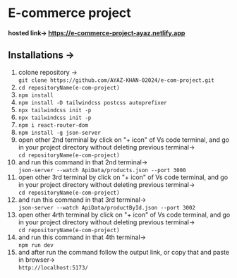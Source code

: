 <h1>E-commerce project</h1>
<h4>hosted link→ <a href="https://e-commerce-project-ayaz.netlify.app/" target="_blank">https://e-commerce-project-ayaz.netlify.app</a></h4>
<h2>Installations →</h2>
    <ol>
        <li>colone repository → <br> <code>git clone https://github.com/AYAZ-KHAN-02024/e-com-project.git</code></li>
        <li><code>cd repositoryName(e-com-project)</code></li>
        <li><code>npm install</code></li>
        <li><code>npm install -D tailwindcss postcss autoprefixer</code></li>
        <li><code>npx tailwindcss init -p</code></li>
        <li><code>npx tailwindcss init -p</code></li>
        <li><code>npm i react-router-dom</code></li>
        <li><code>npm install -g json-server</code></li>
        <li>open other 2nd terminal by click on "+ icon" of Vs code terminal, and go in your project directory without deleting previous terminal→ <br><code>cd repositoryName(e-com-project)</code></li>
        <li>and run this command in that 2nd terminal→ <br><code>json-server --watch ApiData/products.json --port 3000</code></li>
        <li>open other 3rd terminal by click on "+ icon" of Vs code terminal, and go in your project directory without deleting previous terminal→ <br><code>cd repositoryName(e-com-project)</code></li>
        <li>and run this command in that 3rd terminal→ <br><code>json-server --watch ApiData/productById.json --port 3002</code></li>
        <li>open other 4rth terminal by click on "+ icon" of Vs code terminal, and go in your project directory without deleting previous terminal→ <br><code>cd repositoryName(e-com-project)</code></li>
        <li>and run this command in that 4th terminal→ <br><code>npm run dev</code></li>
        <li>and after run the command follow the output link, or copy that and paste in browser→ <br><code>http://localhost:5173/</code></li>
    </ol>
